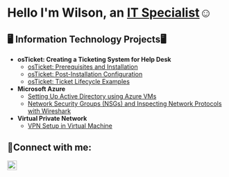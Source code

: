 <h1>Hello I'm Wilson, an <a href="https://www.linkedin.com/in/wilsonstlouisii/">IT Specialist</a>☺</h1>

<h2>🖥️ Information Technology Projects🖥</h2>

- <b> osTicket: Creating a Ticketing System for Help Desk </b>
  - [osTicket: Prerequisites and Installation](https://github.com/wilsonstlii/osticket-prereqs)
  - [osTicket: Post-Installation Configuration](https://github.com/wilsonstlii/post-install-config)
  - [osTicket: Ticket Lifecycle Examples](https://github.com/wilsonstlii/ticket-lifecycle)
- <b>Microsoft Azure</b>
  - [Setting Up Active Directory using Azure VMs](https://github.com/jwilsonstlii/configure-ad)
  - [Network Security Groups (NSGs) and Inspecting Network Protocols with Wireshark](https://github.com/wilsonstlii/azure-network-protocols)
- <b>Virtual Private Network</b>
  - [VPN Setup in Virtual Machine ](https://github.com/wilsonstlii/Setting-UP-A-VPN)

<h2>🤳Connect with me:</h2>

[<img align="left" alt="Wilson | LinkedIn" width="22px" src="https://cdn.jsdelivr.net/npm/simple-icons@v3/icons/linkedin.svg" />][linkedin]

[linkedin]:[https://www.linkedin.com/in/wilsonstlouisii]

